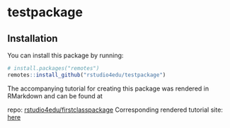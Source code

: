 
<!-- README.md is generated from README.Rmd. Please edit that file -->

# testpackage

## Installation

You can install this package by running:

``` r
# install.packages("remotes")
remotes::install_github("rstudio4edu/testpackage")
```

The accompanying tutorial for creating this package was rendered in
RMarkdown and can be found at

repo:
[rstudio4edu/firstclasspackage](https://github.com/rstudio4edu/firstclasspackage)
Corresponding rendered tutorial site:
[here](https://rstudio4edu.github.io/firstclasspackage/)

